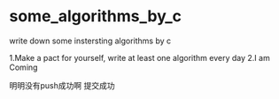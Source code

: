 # some_algorithms_by_c
write down some instersting algorithms by c

1.Make a pact for yourself, write at least one algorithm every day
2.I am Coming

明明没有push成功啊
提交成功

